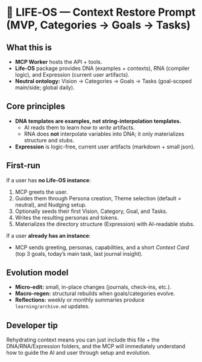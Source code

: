 # 🧠 LIFE‑OS — Context Restore Prompt (MVP, Categories → Goals → Tasks)

## What this is
- **MCP Worker** hosts the API + tools.
- **Life-OS** package provides DNA (examples + contexts), RNA (compiler logic), and Expression (current user artifacts).
- **Neutral ontology:** Vision → Categories → Goals → Tasks (goal-scoped main/side; global daily).

## Core principles
- **DNA templates are examples, not string-interpolation templates.**
  - AI reads them to learn *how to write* artifacts.
  - RNA does **not** interpolate variables into DNA; it only materializes structure and stubs.
- **Expression** is logic-free, current user artifacts (markdown + small json).

## First-run
If a user has **no Life-OS instance**:
1. MCP greets the user.
2. Guides them through Persona creation, Theme selection (default = neutral), and Nudging setup.
3. Optionally seeds their first Vision, Category, Goal, and Tasks.
4. Writes the resulting personas and tokens.
5. Materializes the directory structure (Expression) with AI-readable stubs.

If a user **already has an instance**:
- MCP sends greeting, personas, capabilities, and a short *Context Card* (top 3 goals, today’s main task, last journal insight).

## Evolution model
- **Micro-edit:** small, in-place changes (journals, check-ins, etc.).
- **Macro-regen:** structural rebuilds when goals/categories evolve.
- **Reflections:** weekly or monthly summaries produce `learning/archive.md` updates.

## Developer tip
Rehydrating context means you can just include this file + the DNA/RNA/Expression folders, and the MCP will immediately understand how to guide the AI and user through setup and evolution.
